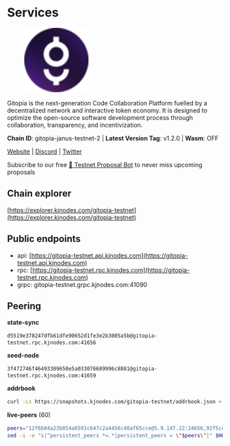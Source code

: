 # Services

<figure><img src="https://raw.githubusercontent.com/kj89/cosmos-images/main/logos/gitopia.png" width="150" alt=""><figcaption></figcaption></figure>

Gitopia is the next-generation Code Collaboration Platform fuelled by  a decentralized network and interactive token economy. It is designed  to optimize the open-source software development process through  collaboration, transparency, and incentivization.

**Chain ID**: gitopia-janus-testnet-2 | **Latest Version Tag**: v1.2.0 | **Wasm**: OFF

[Website](https://gitopia.com/) | [Discord](https://discord.gg/hFTXCGNYDZ) | [Twitter](https://twitter.com/gitopiaDAO)



Subscribe to our free [🤖 Testnet Proposal Bot](https://t.me/kjnodes_testnet_proposal_bot) to never miss upcoming proposals


## Chain explorer
[https://explorer.kjnodes.com/gitopia-testnet](https://explorer.kjnodes.com/gitopia-testnet)

## Public endpoints

* api: [https://gitopia-testnet.api.kjnodes.com](https://gitopia-testnet.api.kjnodes.com)
* rpc: [https://gitopia-testnet.rpc.kjnodes.com](https://gitopia-testnet.rpc.kjnodes.com)
* grpc: gitopia-testnet.grpc.kjnodes.com:41090

## Peering

**state-sync**

```text
d5519e378247dfb61dfe90652d1fe3e2b3005a5b@gitopia-testnet.rpc.kjnodes.com:41656
```

**seed-node**

```text
3f472746f46493309650e5a033076689996c8881@gitopia-testnet.rpc.kjnodes.com:41659
```

**addrbook**
```bash
curl -Ls https://snapshots.kjnodes.com/gitopia-testnet/addrbook.json > $HOME/.gitopia/config/addrbook.json
```

**live-peers** (60)
```bash
peers="12f6b84a23b054a6591c647c2a4456c40af65cce@5.9.147.22:24656,92f5cee77d8c1a4e59c60c61ab56c6476fb0a72b@185.205.246.202:41656,52098a0fdd0dc566615ad37492019d252635bdda@45.85.249.131:656,399d4e19186577b04c23296c4f7ecc53e61080cb@34.143.189.236:26656,6690605b0ca0d33c5dc41875197f13519155a42b@85.239.236.231:26656,cd5d703ff7a2e3fc5e5710a384d0933571dc423a@178.18.250.177:41656,1983d3cbcbc281232b5946ba9a2487e8f6976817@149.102.148.141:26656,f0b8227e40f25eaec0e25b9e91ca199d2d9a1ecb@167.86.94.177:656,417311f0ceeff950dd9bf0f389e5a9c5ed8d22cd@146.190.88.155:41656,95fbdc6d62be17db6688222b15b57d3e795ed07a@167.86.84.102:656,d5519e378247dfb61dfe90652d1fe3e2b3005a5b@65.109.68.190:41656,d2975b49708dc92ee3b7da1d72e3eee3119d1d0c@167.86.105.216:656,4e0e57bcac8aa2bc3188d5b7845eeee61a61f3f0@194.163.170.165:26656,61c85d47e1dd86d5a5849450b849078d4d13184b@85.239.244.123:26656,05182a9b6121c9fcbb493f9bb3843e20e076e479@38.242.231.113:656,5ed24b6ace024919dc5035a7e650af0e5a2166d5@144.76.97.251:38816,a01190017638bdd910691cb2c8b6229ef8db86ef@82.208.21.100:26656,37c3d29df83da59e5a258d413e2f89365ab05711@85.239.243.12:656,5c2a752c9b1952dbed075c56c600c3a79b58c395@195.3.220.140:27036,9bb344d83fc1fafc4bce6b8e4a95b82f37ac4f31@82.208.20.136:26656,66f94651fb02f277c90c605a38df549d3c0a9269@75.119.151.217:26656,53b421af01f3260e949d6a9c2dc09e3b1dbf9fb6@109.205.181.30:41656,eaa9978430e55663346eb61312cd5ecc21448b25@38.242.139.153:656,37677351ed74a5ced46a99217d19e30d5bcacc1d@5.75.147.138:26656,08bfc8858aef75a54cba82050784a7bcd97c8012@161.97.157.111:41656,4cd60a4dd4211d38d948a86a614f1fd8d3d274eb@75.119.153.139:656,0eb70bf5e2403694109f9bba184570074c2dfdd5@38.242.235.255:26656,d318a60a25b7a84322a8083709ff8e8bbe82ddb7@65.108.13.154:26656,8bec864d68a2542233ba37ac94c723fdf0b8e175@45.151.122.136:656,6ea375302fdd319ef64e013f469e286faf739da8@213.239.207.165:20086,007d2419fea80aee707d009af0153f5105c53379@38.242.139.164:656,81f9bdd0e1e01390b70df7544b45efdccb52e41c@84.54.23.199:26656,ed177ff3cf334df1a6c190438b0c7b5dd64b423a@45.151.122.140:656,bc688b2be879ba5bfa34587e096a9c9a4df2e6d4@45.151.122.116:656,66116d559390844588c67db54b894779cf00d559@5.9.61.237:41656,247dbc8048be7c024c5f5deee45c18bd2f19bc93@116.203.35.46:36656,7d819fa869f7c5b42c2c7a9538e1a9e7a52cfdee@65.108.226.26:24656,820024c34989e7605d9367847e1fc2d01ad763bd@65.109.92.235:30656,15bb9edc16710d321163e7ef8b9a44959dd7e657@65.108.126.46:30656,c09aa43e7149a6bf784d11867ebb4135996016d6@213.239.215.77:26656,83f1e139ca2dc94f362dcbd4310cf58f15536e2c@5.189.185.27:26656,5ffdc1788f68df5e8163d9bd0d71a4c4d3dec2e9@81.0.220.21:26656,b745e0c6a1e0c7ec248ec274cfd038ed4bc4c2cf@65.21.134.202:26356,7da6c90fe420bca73b5274884236134acf49d565@35.168.32.254:26656,8e20add7ed774bfd8600c628bb8fce87bacb207b@194.163.143.98:26656,943dbf5b8694620c1e0cce336d6a8a3327929c77@65.109.122.105:60656,098c8f3e70fa1f1bbb447903aea96b8e1f025f13@141.95.145.41:26656,43edb5ddb2085727d6f6c9d0b8d6f3e4e62bf2bf@95.216.65.177:41656,4ed110a5b1ebad62d1e92e8cdabfc9160e2ca4db@65.109.92.148:46656,1f0f03a1c845e810e5cfeb0d960639c637d049fe@154.26.131.130:36656,619a23818cddd40d0b9f57e9754b719da13609bc@65.108.108.52:24656,ec51c49ed23899dcbcda9f45f49cafa0605e454d@194.163.144.162:41656,292c099fc654a1331d3b62a1b939f867b62ef434@45.85.147.242:656,24789960d106c357adb753d3219b99ee090b1fc7@84.46.249.111:26656,f0a82f850a0da74c32836b125a52bdfd9a78fdd7@65.108.105.48:11356,8d45cada398e1035e220857a84021fabfa723248@2.58.82.21:26656,eb4d79a03e313e4d0f2a02b7a556fcf8ad056dab@164.90.239.220:26656,3e757ff8f7388393af67809a5646142965bc6808@80.65.211.229:656,c84906b19dc7dc7bda94ab2167d4b0af64a28b49@45.151.122.191:656,314ee8896c9f9e39450dc25623f8019cf316ed60@38.242.135.124:26656"
sed -i -e "s|^persistent_peers *=.*|persistent_peers = \"$peers\"|" $HOME/.gitopia/config/config.toml
```
